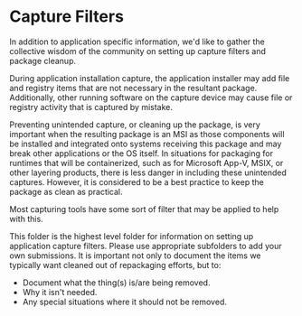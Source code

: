 # Capture Filters

In addition to application specific information, we'd like to gather the collective wisdom of the community on setting up capture filters and package cleanup.

During application installation capture, the application installer may add file and registry items that are not necessary in the resultant package.  Additionally, other running software on the capture device may cause file or registry activity that is captured by mistake.  

Preventing unintended capture, or cleaning up the package, is very important when the resulting package is an MSI as those components will be installed and integrated onto systems receiving this package and may break other applications or the OS itself.  In situations for packaging for runtimes that will be containerized, such as for Microsoft App-V, MSIX, or other layering products, there is less danger in including these unintended captures.  However, it is considered to be a best practice to keep the package as clean as practical.

Most capturing tools have some sort of filter that may be applied to help with this.

This folder is the highest level folder for information on setting up application capture filters. Please use appropriate subfolders to add your own submissions.  It is important not only to document the items we typically want cleaned out of repackaging efforts, but to:

* Document what the thing(s) is/are being removed.
* Why it isn't needed.
* Any special situations where it should not be removed.



